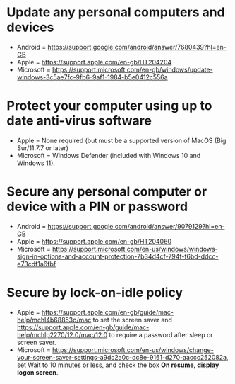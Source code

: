 # Update any personal computers and devices
- Android =  https://support.google.com/android/answer/7680439?hl=en-GB
- Apple =  https://support.apple.com/en-gb/HT204204
- Microsoft =  https://support.microsoft.com/en-gb/windows/update-windows-3c5ae7fc-9fb6-9af1-1984-b5e0412c556a  

# Protect your computer using up to date anti-virus software
- Apple = None required (but must be a supported version of MacOS (Big Sur/11.7.7 or later)
- Microsoft = Windows Defender (included with Windows 10 and Windows 11).

# Secure any personal computer or device with a PIN or password
- Android =  https://support.google.com/android/answer/9079129?hl=en-GB
- Apple =  https://support.apple.com/en-gb/HT204060
- Microsoft =  https://support.microsoft.com/en-us/windows/windows-sign-in-options-and-account-protection-7b34d4cf-794f-f6bd-ddcc-e73cdf1a6fbf

# Secure by lock-on-idle policy
- Apple = https://support.apple.com/en-gb/guide/mac-help/mchl4b68853d/mac to set the screen saver and https://support.apple.com/en-gb/guide/mac-help/mchlp2270/12.0/mac/12.0 to require a password after sleep or screen saver.
- Microsoft = https://support.microsoft.com/en-us/windows/change-your-screen-saver-settings-a9dc2a0c-dc8e-9161-d270-aaccc252082a, set Wait to 10 minutes or less, and check the box **On resume, display logon screen**.